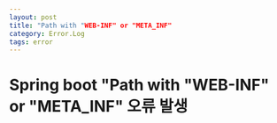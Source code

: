 ```yaml
---
layout: post
title: "Path with "WEB-INF" or "META_INF"
category: Error.Log
tags: error
---
```

# Spring boot "Path with "WEB-INF" or "META_INF" 오류 발생